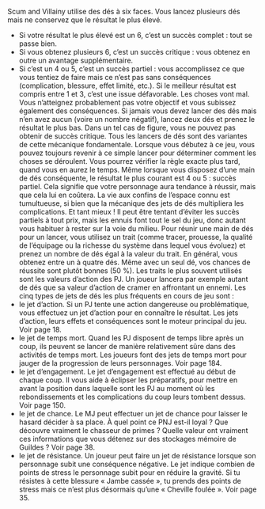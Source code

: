Scum and Villainy utilise des dés à six faces. Vous lancez plusieurs dés mais ne conservez que le résultat le plus élevé.
- Si votre résultat le plus élevé est un 6, c’est un succès complet : tout se passe bien.
- Si vous obtenez plusieurs 6, c’est un succès critique : vous obtenez en outre un avantage supplémentaire.
- Si c’est un 4 ou 5, c’est un succès partiel : vous accomplissez ce que vous tentiez de faire mais ce n’est pas sans 
conséquences (complication, blessure, effet limité, etc.).
Si le meilleur résultat est compris entre 1 et 3, c’est une issue défavorable. Les choses vont mal. Vous n’atteignez probablement pas votre objectif et vous subissez également des conséquences.
Si jamais vous devez lancer des dés mais n’en avez aucun (voire un nombre négatif), lancez deux dés et prenez le résultat le plus bas. Dans un tel cas de figure, vous ne pouvez pas obtenir de succès critique.
Tous les lancers de dés sont des variantes de cette mécanique fondamentale.
Lorsque vous débutez à ce jeu, vous pouvez toujours revenir à ce simple lancer pour déterminer comment les choses se déroulent. Vous pourrez vérifier la règle exacte plus tard, quand vous en aurez le temps.
Même lorsque vous disposez d’une main de dés conséquente, le résultat le plus courant est 4 ou 5 : succès partiel. Cela signifie que votre personnage aura tendance à réussir, mais que cela lui en coûtera. La vie aux confins de l’espace connu est
tumultueuse, si bien que la mécanique des jets de dés multipliera les complications.
Et tant mieux ! Il peut être tentant d’éviter les succès partiels à tout prix, mais les ennuis font tout le sel du jeu, donc autant vous habituer à rester sur la voie du milieu.
Pour réunir une main de dés pour un lancer, vous utilisez un trait (comme tracer, prouesse, la qualité de l’équipage ou la richesse du système dans lequel vous évoluez) et prenez un nombre de dés égal à la valeur du trait. En général, vous
obtenez entre un à quatre dés.
Même avec un seul dé, vos chances de réussite sont plutôt bonnes (50 %). Les traits le plus souvent utilisés sont les valeurs d’action des PJ. Un joueur lancera par exemple autant de dés que sa valeur d’action de cramer en affrontant un ennemi.
Les cinq types de jets de dés les plus fréquents en cours de jeu sont :
- le jet d’action. Si un PJ tente une action dangereuse ou problématique, vous effectuez un jet d’action pour en connaître le résultat. Les jets d’action, leurs effets et conséquences sont le moteur principal du jeu. Voir page 18.
- le jet de temps mort. Quand les PJ disposent de temps libre après un coup, ils peuvent se lancer de manière relativement sûre dans des activités de temps mort. Les joueurs font des jets de temps mort pour jauger de la progression de leurs personnages. Voir page 184.
- le jet d’engagement. Le jet d’engagement est effectué au début de chaque coup. Il vous aide à éclipser les préparatifs, pour mettre en avant la position dans laquelle sont les PJ au moment où les rebondissements et les complications du coup leurs tombent dessus. Voir page 150.
- le jet de chance. Le MJ peut effectuer un jet de chance pour laisser le hasard décider à sa place. À quel point ce PNJ est-il loyal ? Que découvre vraiment le chasseur de primes ? Quelle valeur ont vraiment ces informations que vous détenez sur des stockages mémoire de Guildes ? Voir page 38.
- le jet de résistance. Un joueur peut faire un jet de résistance lorsque son personnage subit une conséquence négative. Le jet indique combien de points de stress le personnage subit pour en réduire la gravité. Si tu résistes à cette blessure « Jambe cassée », tu prends des points de stress mais ce n’est plus désormais qu’une « Cheville foulée ». Voir page 35.